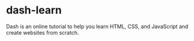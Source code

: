 # dash-learn
Dash is an online tutorial to help you learn HTML, CSS, and JavaScript and create websites from scratch.
